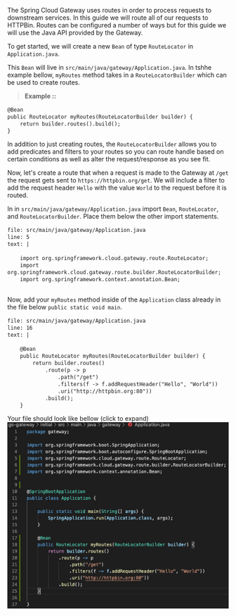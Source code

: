The Spring Cloud Gateway uses routes in order to process requests to downstream services. In this guide we will route all of our requests to HTTPBin. Routes can be configured a number of ways but for this guide we will use the Java API provided by the Gateway.

To get started, we will create a new `Bean` of type `RouteLocator` in `Application.java`.

This `Bean` will  live in `src/main/java/gateway/Application.java`. In tshhe example bellow, `myRoutes` method takes in a `RouteLocatorBuilder` which can be used to create routes. 
> **Example ::**
```
@Bean
public RouteLocator myRoutes(RouteLocatorBuilder builder) {
    return builder.routes().build();
}
```

In addition to just creating routes, the `RouteLocatorBuilder` allows you to add predicates and filters to your routes so you can route handle based on certain conditions as well as alter the request/response as you see fit.


Now, let's create a route that when a request is made to the Gateway at `/get` the request gets sent to `https://httpbin.org/get`. We will include a filter to add the request header `Hello` with the value `World` to the request before it is routed.

In in `src/main/java/gateway/Application.java` import `Bean`, `RouteLocator`, and `RouteLocatorBuilder`. Place them below the other import statements.

```editor:insert-lines-before-line
file: src/main/java/gateway/Application.java
line: 5
text: |

    import org.springframework.cloud.gateway.route.RouteLocator;
    import org.springframework.cloud.gateway.route.builder.RouteLocatorBuilder;
    import org.springframework.context.annotation.Bean;
    
```

Now, add your `myRoutes` method inside of the `Application` class already in the file below `public static void main`.


```editor:insert-lines-before-line
file: src/main/java/gateway/Application.java
line: 16
text: |

    @Bean
    public RouteLocator myRoutes(RouteLocatorBuilder builder) {
        return builder.routes()
            .route(p -> p
                .path("/get")
                .filters(f -> f.addRequestHeader("Hello", "World"))
                .uri("http://httpbin.org:80"))
            .build();
    }

```

Your file should look like bellow (click to expand)
![Step-2-example](simple-route.png)   